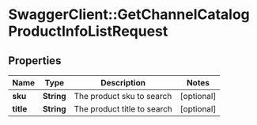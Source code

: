 # SwaggerClient::GetChannelCatalogProductInfoListRequest

## Properties
Name | Type | Description | Notes
------------ | ------------- | ------------- | -------------
**sku** | **String** | The product sku to search | [optional] 
**title** | **String** | The  product title to search | [optional] 


